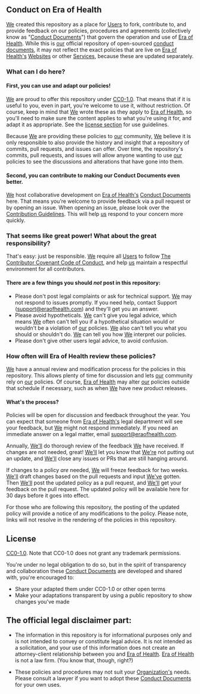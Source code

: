 ## Conduct on Era of Health
[We](terminology.md#era-of-health) created this repository as a place for [Users](terminology.md#users) to fork, contribute to, and provide feedback on our policies, procedures and agreements (collectively know as "[Conduct Documents](terminology.md#conduct-documents)") that govern the operation and use of [Era of Health](terminology.md#era-of-health). While this is [our](terminology.md#era-of-health) official repository of open-sourced [conduct documents](terminology.md#conduct-documents), it may not reflect the exact policies that are live on [Era of Health's](terminology.md#era-of-health) [Websites](terminology.md#website) or other [Services](terminology.md#service), because these are updated separately.

### What can I do here?

#### First, you can use and adapt our policies! 

[We](terminology.md#era-of-health) are proud to offer this repository under [CC0-1.0](#license). That means that if it is useful to you, even in part, you're welcome to use it, without restriction. Of course, keep in mind that [We](terminology.md#era-of-health) wrote these as they apply to [Era of Health](terminology.md#era-of-health), so you'll need to make sure the content applies to what you're using it for, and adapt it as appropriate. See the [license section](#license) for use guidelines.

Because [We](terminology.md#era-of-health) are providing these policies to [our](terminology.md#era-of-health) community, [We](terminology.md#era-of-health) believe it is only responsible to also provide the history and insight that a repository of commits, pull requests, and issues can offer. Over time, the repository's commits, pull requests, and issues will allow anyone wanting to use [our](terminology.md#era-of-health) policies to see the discussions and alterations that have gone into them.

#### Second, you can contribute to making our Conduct Documents even better.

[We](terminology.md#era-of-health) host collaborative development on [Era of Health's](terminology.md#era-of-health) [Conduct Documents](terminology.md#conduct-documents) here. That means you’re welcome to provide feedback via a pull request or by opening an issue. When opening an issue, please look over the [Contribution Guidelines](CONTRIBUTING.md). This will help [us](terminology.md#era-of-health) respond to your concern more quickly.

### That seems like great power! What about the great responsibility?

That's easy: just be responsible. [We](terminology.md#era-of-health) require all [Users](terminology.md#user) to follow [The Contributor Covenant Code of Conduct](https://www.contributor-covenant.org/version/1/4/code-of-conduct), and help [us](terminology.md#era-of-health) maintain a respectful environment for all contributors.

#### There are a few things you should _not_ post in this repository:

- Please don't post legal complaints or ask for technical support. [We](terminology.md#era-of-health) may not respond to issues promptly. If you need help, contact Support (support@eraofhealth.com) and they'll get you an answer.
-	Please avoid hypotheticals. [We](terminology.md#era-of-health) can't give you legal advice, which means [We](terminology.md#era-of-health) often can't tell you if a hypothetical situation would or wouldn't be a violation of [our](terminology.md#era-of-health) policies. [We](terminology.md#era-of-health) also can't tell you what you should or shouldn't do. [We](terminology.md#era-of-health) can tell you how [We](terminology.md#era-of-health) interpret our policies.
- Please don't give other users legal advice, to avoid confusion.

### How often will Era of Health review these policies?

[We](terminology.md#era-of-health) have a annual review and modification process for the policies in this repository. This allows plenty of time for discussion and lets [our](terminology.md#era-of-health) community rely on [our](terminology.md#era-of-health) policies. Of course, [Era of Health](terminology.md#era-of-health) may alter [our](terminology.md#era-of-health) policies outside that schedule if necessary, such as when [We](terminology.md#era-of-health) have new product releases.

#### What's the process? 

Policies will be open for discussion and feedback throughout the year. You can expect that someone from [Era of Health's](terminology.md#era-of-health) legal department will see your feedback, but [We](terminology.md#era-of-health) might not respond immediately. If you need an immediate answer on a legal matter, email support@eraofhealth.com.

Annually, [We'll](terminology.md#era-of-health) do thorough review of the feedback [We](terminology.md#era-of-health) have received. If changes are not needed, great! [We'll](terminology.md#era-of-health) let you know that [We're](terminology.md#era-of-health)  not putting out an update, and [We'll](terminology.md#era-of-health) close any issues or PRs that are still hanging around. 

If changes to a policy _are_ needed, [We](terminology.md#era-of-health) will freeze feedback for two weeks. [We'll](terminology.md#era-of-health) draft changes based on the pull requests and input [We've](terminology.md#era-of-health) gotten. Then [We'll](terminology.md#era-of-health) post the updated policy as a pull request, and [We'll](terminology.md#era-of-health) get your feedback on the pull request. The updated policy will be available here for 30 days before it goes into effect.

For those who are following this repository, the posting of the updated policy will provide a notice of any modifications to the policy. Please note, links will not resolve in the rendering of the policies in this repository.
 
## License
 
[CC0-1.0](LICENSE.md). Note that CC0-1.0 does not grant any trademark permissions.

You're under no legal obligation to do so, but in the spirit of transparency and collaboration these [Conduct Documents](terminology.md#conduct-documents) are developed and shared with, you're encouraged to:

- Share your adapted them under CC0-1.0 or other open terms
- Make your adaptations transparent by using a public repository to show changes you've made

## The official legal disclaimer part:

- The information in this repository is for informational purposes only and is not intended to convey or constitute legal advice. It is not intended as a solicitation, and your use of this information does not create an attorney-client relationship between you and [Era of Health](terminology.md#era-of-health). [Era of Health](terminology.md#era-of-health) is not a law firm. (You know that, though, right?)

- These policies and procedures may not suit your [Organization's](terminology.md#organization) needs. Please consult a lawyer if you want to adopt these [Conduct Documents](terminology.md#conduct-documents) for your own uses.
